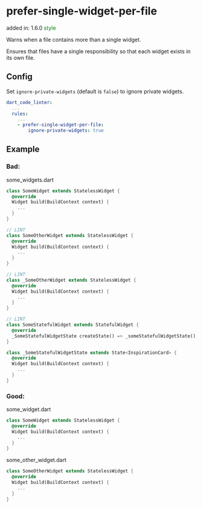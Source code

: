 # prefer-single-widget-per-file
added in: 1.6.0 <span style="color: green">style</span>

Warns when a file contains more than a single widget.

Ensures that files have a single responsibility so that each widget exists in its own file.

## Config
Set `ignore-private-widgets` (default is `false`) to ignore private widgets.

```yaml
dart_code_linter:
  ...
  rules:
    ...
    - prefer-single-widget-per-file:
        ignore-private-widgets: true
```

## Example
### Bad:

some_widgets.dart
```dart
class SomeWidget extends StatelessWidget {
  @override
  Widget build(BuildContext context) {
    ...
  }
}

// LINT
class SomeOtherWidget extends StatelessWidget {
  @override
  Widget build(BuildContext context) {
    ...
  }
}

// LINT
class _SomeOtherWidget extends StatelessWidget {
  @override
  Widget build(BuildContext context) {
    ...
  }
}

// LINT
class SomeStatefulWidget extends StatefulWidget {
  @override
  _SomeStatefulWidgetState createState() => _someStatefulWidgetState();
}

class _SomeStatefulWidgetState extends State<InspirationCard> {
  @override
  Widget build(BuildContext context) {
    ...
  }
}
```
### Good:

some_widget.dart
```dart
class SomeWidget extends StatelessWidget {
  @override
  Widget build(BuildContext context) {
    ...
  }
}
```
some_other_widget.dart
```dart
class SomeOtherWidget extends StatelessWidget {
  @override
  Widget build(BuildContext context) {
    ...
  }
}
```
